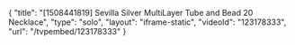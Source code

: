 {
    "title": "[1508441819] Sevilla Silver MultiLayer Tube and Bead 20 Necklace",
    "type": "solo",
    "layout": "iframe-static",
    "videoId": "123178333",
    "url": "\/tvpembed\/123178333"
}